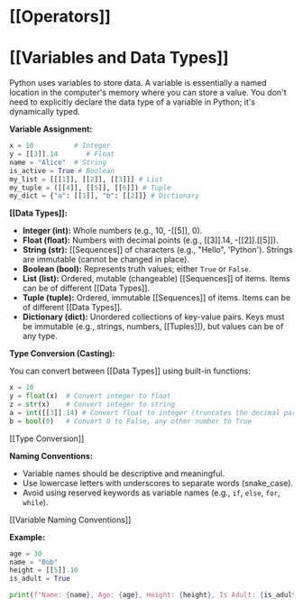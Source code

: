 # [[Operators]]
# [[Variables and Data Types]] 
Python uses variables to store data.  A variable is essentially a named location in the computer's memory where you can store a value.  You don't need to explicitly declare the data type of a variable in Python; it's dynamically typed.

**Variable Assignment:**

```python
x = 10          # Integer
y = [[3]].14       # Float
name = "Alice"  # String
is_active = True # Boolean
my_list = [[[1]], [[2]], [[3]]] # List
my_tuple = ([[4]], [[5]], [[6]]) # Tuple
my_dict = {"a": [[1]], "b": [[2]]} # Dictionary
```

**[[Data Types]]:**

* **Integer (int):** Whole numbers (e.g., 10, -[[5]], 0).
* **Float (float):**  Numbers with decimal points (e.g., [[3]].14, -[[2]].[[5]]).
* **String (str):** [[Sequences]] of characters (e.g., "Hello", 'Python').  Strings are immutable (cannot be changed in place).
* **Boolean (bool):** Represents truth values; either `True` or `False`.
* **List (list):** Ordered, mutable (changeable) [[Sequences]] of items.  Items can be of different [[Data Types]].
* **Tuple (tuple):** Ordered, immutable [[Sequences]] of items. Items can be of different [[Data Types]].
* **Dictionary (dict):**  Unordered collections of key-value pairs.  Keys must be immutable (e.g., strings, numbers, [[Tuples]]), but values can be of any type.


**Type Conversion (Casting):**

You can convert between [[Data Types]] using built-in functions:

```python
x = 10
y = float(x)  # Convert integer to float
z = str(x)    # Convert integer to string
a = int([[3]].14) # Convert float to integer (truncates the decimal part)
b = bool(0)   # Convert 0 to False, any other number to True
```

[[Type Conversion]]

**Naming Conventions:**

* Variable names should be descriptive and meaningful.
* Use lowercase letters with underscores to separate words (snake_case).
* Avoid using reserved keywords as variable names (e.g., `if`, `else`, `for`, `while`).


[[Variable Naming Conventions]]


**Example:**

```python
age = 30
name = "Bob"
height = [[5]].10
is_adult = True

print(f"Name: {name}, Age: {age}, Height: {height}, Is Adult: {is_adult}")
```

